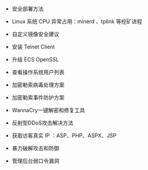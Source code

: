 - 安全部署方法

- Linux 系统 CPU 异常占用：minerd 、tplink 等挖矿进程

- 自定义镜像安全建议

- 安装 Telnet Client

- 升级 ECS OpenSSL

- 查看操作系统用户列表

- 加密勒索病毒处理方案

- 加密勒索事件防护方案

- WannaCry一键解密和修复工具

- 反射型DDoS攻击解决方法

- 获取访客真实 IP ：ASP、PHP、ASPX、JSP

- 暴力破解攻击和防御

- 管理后台弱口令漏洞